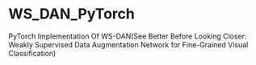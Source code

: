# WS_DAN_PyTorch
PyTorch Implementation Of WS-DAN(See Better Before Looking Closer: Weakly Supervised Data Augmentation Network for Fine-Grained Visual Classification)
